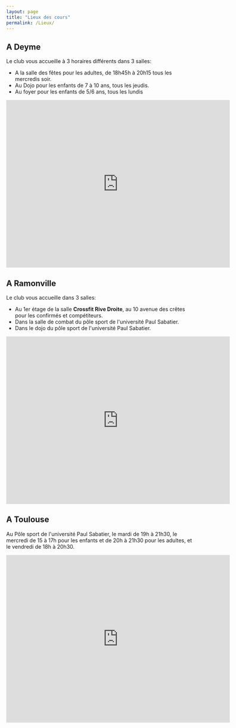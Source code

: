```yaml
---
layout: page
title: "Lieux des cours"
permalink: /Lieux/
---
```


## A Deyme

Le club vous accueille à 3 horaires différents dans 3 salles:

* A la salle des fêtes pour les adultes, de 18h45h à 20h15 tous les mercredis soir.
* Au Dojo pour les enfants de 7 à 10 ans, tous les jeudis.
* Au foyer pour les enfants de 5/6 ans, tous les lundis

<p align="center">
<iframe src="https://www.google.com/maps/embed?pb=!1m14!1m12!1m3!1d2090.082860005827!2d1.525428749202046!3d43.48160236208217!2m3!1f0!2f0!3f0!3m2!1i1024!2i768!4f13.1!5e0!3m2!1sfr!2sfr!4v1693662821357!5m2!1sfr!2sfr" width="600" height="450" style="border:0;" allowfullscreen="" loading="lazy" referrerpolicy="no-referrer-when-downgrade"></iframe>
</p>

## A Ramonville

Le club vous accueille dans 3 salles:

* Au 1er étage de la salle **Crossfit Rive Droite**, au 10 avenue des crêtes pour les confirmés et compétiteurs.
* Dans la salle de combat du pôle sport de l'université Paul Sabatier.
* Dans le dojo du pôle sport de l'université Paul Sabatier.

<p align="center">
<iframe src="https://www.google.com/maps/embed?pb=!1m18!1m12!1m3!1d2892.3404655669688!2d1.4770013775568436!3d43.53694437110787!2m3!1f0!2f0!3f0!3m2!1i1024!2i768!4f13.1!3m3!1m2!1s0x12aebb6116117a85%3A0xbde16c71d7f527d3!2sCrossFit%20Rive%20Droite!5e0!3m2!1sfr!2sfr!4v1693662851315!5m2!1sfr!2sfr" width="600" height="450" style="border:0;" allowfullscreen="" loading="lazy" referrerpolicy="no-referrer-when-downgrade"></iframe>
</p>

<!---<img style="margin:0 auto; width : 100%;" src="/assets/images/Planning_2022.png">--->

## A Toulouse

Au Pôle sport de l'université Paul Sabatier, le mardi de 19h à 21h30, le mercredi de 15 à 17h pour les enfants et de 20h à 21h30 pour les adultes, et le vendredi de 18h à 20h30.

<p align="center">
<iframe src="https://www.google.com/maps/embed?pb=!1m14!1m8!1m3!1d11564.562325191353!2d1.4723477!3d43.5619537!3m2!1i1024!2i768!4f13.1!3m3!1m2!1s0x12aebc3aa17fb909%3A0x33e903788090b160!2sP%C3%B4le%20Sport%20-%20Universit%C3%A9%20Paul%20Sabatier!5e0!3m2!1sfr!2sfr!4v1693662583987!5m2!1sfr!2sfr" width="600" height="450" style="border:0;" allowfullscreen="" loading="lazy" referrerpolicy="no-referrer-when-downgrade"></iframe>
</p>

<!---![image](https://github.com/Albator2000/albator2000.github.io/assets/96571918/e87668f3-4db3-4c69-ad1d-54a06f7cf9ca)--->
